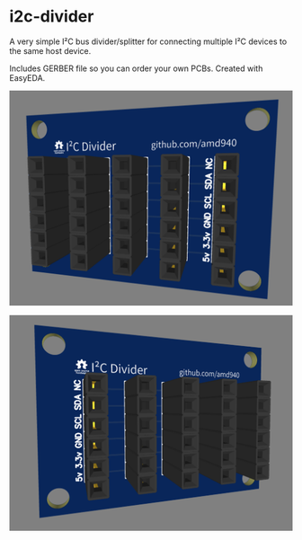 # i2c-divider
 A very simple I²C bus divider/splitter for connecting multiple I²C devices to the same host device.
 
 Includes GERBER file so you can order your own PCBs. Created with EasyEDA.

![PCB right side](https://raw.githubusercontent.com/amd940/i2c-divider/main/i2c-divider-right.PNG)

![PCB left side](https://raw.githubusercontent.com/amd940/i2c-divider/main/i2c-divider-left.PNG)
